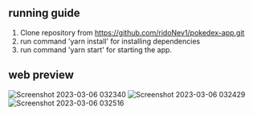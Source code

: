 ## running guide

1. Clone repository from https://github.com/ridoNev1/pokedex-app.git
2. run command 'yarn install' for installing dependencies
3. run command 'yarn start' for starting the app.

## web preview

![Screenshot 2023-03-06 032340](https://user-images.githubusercontent.com/64463093/222984434-b2b35235-ef96-450b-a912-f9e7e7de7839.png)
![Screenshot 2023-03-06 032429](https://user-images.githubusercontent.com/64463093/222984439-4403f74e-98ff-448f-ba2b-b1c1c6f32016.png)
![Screenshot 2023-03-06 032516](https://user-images.githubusercontent.com/64463093/222984444-d33cfb9d-28c5-4835-a154-a6b2fac3b5d5.png)
